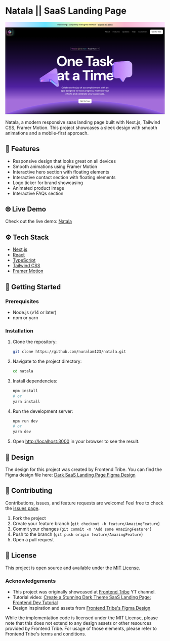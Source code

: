 # Natala || SaaS Landing Page

![Natala Landing Page Screenshot](/src/assets/natala.png)

Natala, a modern responsive saas landing page built with Next.js, Tailwind CSS, Framer Motion. This project showcases a sleek design with smooth animations and a mobile-first approach.

## 🌟 Features

- Responsive design that looks great on all devices
- Smooth animations using Framer Motion
- Interactive hero section with floating elements
- Interactive contact section with floating elements
- Logo ticker for brand showcasing
- Animated product image
- Interactive FAQs section

## 🌐 Live Demo

Check out the live demo: [Natala](https://natala.pages.dev)

## ⚙️ Tech Stack

- [Next.js](https://nextjs.org/)
- [React](https://reactjs.org/)
- [TypeScript](https://www.typescriptlang.org/)
- [Tailwind CSS](https://tailwindcss.com/)
- [Framer Motion](https://www.framer.com/motion/)

## 🏁 Getting Started

### Prerequisites

- Node.js (v14 or later)
- npm or yarn

### Installation

1. Clone the repository:

   ```sh
   git clone https://github.com/nuralam123/natala.git
   ```

2. Navigate to the project directory:

   ```sh
   cd natala
   ```

3. Install dependencies:

   ```sh
   npm install
   # or
   yarn install
   ```

4. Run the development server:

   ```sh
   npm run dev
   # or
   yarn dev
   ```

5. Open [http://localhost:3000](http://localhost:3000) in your browser to see the result.

## 🎨 Design

The design for this project was created by Frontend Tribe. You can find the Figma design file here:
[Dark SaaS Landing Page Figma Design](https://lp.frontendtribe.com/dark-saas-landing-page-resource-bundle)

## 🤝 Contributing

Contributions, issues, and feature requests are welcome! Feel free to check the [issues page](https://github.com/NurAlam123/natala/issues).

1. Fork the project
2. Create your feature branch (`git checkout -b feature/AmazingFeature`)
3. Commit your changes (`git commit -m 'Add some AmazingFeature'`)
4. Push to the branch (`git push origin feature/AmazingFeature`)
5. Open a pull request

## 📝 License

This project is open source and available under the [MIT License](./LICENSE.md).

### Acknowledgements

- This project was originally showcased at [Frontend Tribe](https://www.youtube.com/@frontend-tribe) YT channel.
- Tutorial video: [Create a Stunning Dark Theme SaaS Landing Page: Frontend Dev Tutorial](https://youtu.be/4k7IdSLxh6w)
- Design inspiration and assets from [Frontend Tribe's Figma Design](https://lp.frontendtribe.com/dark-saas-landing-page-resource-bundle)

While the implementation code is licensed under the MIT License, please note that this does not extend to any design assets or other resources provided by Frontend Tribe. For usage of those elements, please refer to Frontend Tribe's terms and conditions.
